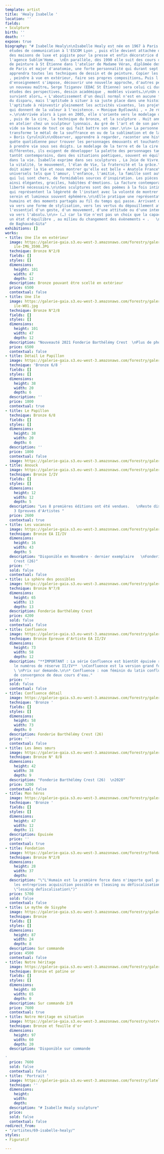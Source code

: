 ```yaml
---
template: artist
title: 'Healy Isabelle '
location: ''
fields:
- Sculpture
birth: ''
death: ''
expose: true
biography: "# Isabelle Healy\n\nIsabelle Healy est née en 1967 à Paris. Après des
  études de communication à l'ESCOM Lyon , puis elle devient attachée de presse dans
  des maisons de luxe et pigiste pour la presse et enfin décoratrice d'intérieur pour
  l'agence Sublim'Home.  \nEn parallèle, dès 1990 elle suit des cours de dessin et
  de peinture à St Étienne dans l'atelier de Madame Véran, diplômée des Beaux-arts
  de Paris et major d'anatomie, une forte personnalité qui durant sept années lui
  apprendra toutes les techniques de dessin et de peinture. Copier les maîtres classiques
  , peindre à vue en extérieur, faire ses propres compositions… Puis l'envie de changer
  d'enseignement s'impose, découvrir une nouvelle approche, d'autres perceptions ,
  un nouveau maître… Serge Tziganov (EDAC St Étienne) sera celui ci durant 7 années,
  études des perspectives, dessin académique , modèles vivants…\n\nUn drame personnel
  survient alors… « L'aboutissement d'un deuil normal n'est en aucune façon l'oubli
  du disparu, mais l'aptitude à situer à sa juste place dans une histoire achevée,
  l'aptitude à réinvestir pleinement les activités vivantes, les projets et les désirs
  qui donnent de la valeur à l'existence. » Monique Bydlowski , « Je rêve un enfant
  ».\n\nArrivée alors à Lyon en 2005, elle s'oriente vers le modelage de la terre
  , puis de la cire, la technique du bronze, et la sculpture . Huit années de cours
  en atelier chez un sculpteur lyonnais. Au gré de l'art et de son parcours, Isabelle
  vide sa besace de tout ce qui fait battre son cœur.\n\n« La personne résiliente
  transforme le métal de la souffrance en ou de la sublimation et de la réflexion
  » Boris Cyrulnik\n\nObserver, apprendre à regarder, raconter une histoire est une
  quête quotidienne pour trouver les personnages émouvants et touchants qui nous ressemblent,
  à prendre vie sous ses doigts. Le modelage de la terre et de la cire des techniques
  différentes, ils exigent de développer la palette des personnages tantôt académiques,
  tantôt contemporains, dans des situations poétiques, souvent en équilibre comme
  dans la vie. Isabelle exprime dans ses sculptures , La Joie de Vivre, l'énergie,
  la vitalité, le mouvement, l'élan de Vie, la fraternité et la grâce.\n\n\" L'artiste
  doit aimer la Vie et nous montrer qu'elle est belle « Anatole France\n\nLes liens
  universels tels que l'amour, l'enfance, l'amitié, la famille sont autant de thèmes
  qui lui sont chers, de formidables sources d'inspiration. Les pièces deviennent
  ainsi élégantes, graciles, habitées d'émotions. La facture contemporaine donne cette
  liberté nécessaire.\n\nSes sculptures sont des poèmes à la fois intimes et universels
  qui représentent la légèreté de l'instant avec la volonté de montrer un bonheur
  serein et lumineux souvent éphémère.\n\nElle pratique une représentation des sentiments
  humains et des moments partagés au fil du temps qui passe. Arrivant du dessin, elle
  va vers une forme de stylisation, vers les vertus du dépouillement afin de garder
  l'essentiel d'un geste, d'un mouvement, d'une attitude ou d'une intention, elle
  va vers l'absolu.\n\n» (…) car la Vie n'est pas un choix que la capacité de maintenir
  un état d'équilibre , au milieu du changement des évènements « .   \ntiré du livre
  de Baghavad-Gita"
exhibitions: []
works:
- title: Une île en extérieur
  image: https://galerie-gaia.s3.eu-west-3.amazonaws.com/forestry/galerie-gaia-isabelle-healy-une
    ile-IMG_3590.JPG
  technique: Bronze N°2/8
  fields: []
  styles: []
  dimensions:
    height: 101
    width: 47
    depth: 12
  description: Bronze pouvant être scellé en extérieur
  price: 6500
  contextual: false
- title: Une île
  image: https://galerie-gaia.s3.eu-west-3.amazonaws.com/forestry/galerie-gaia-isabelle-healy-une
    ile-W01.jpg
  technique: Bronze N°2/8
  fields: []
  styles: []
  dimensions:
    height: 101
    width: 47
    depth: 12
  description: "Nouveauté 2021 Fonderie Barthélémy Crest  \nPlus de photos sur demande"
  price: 6500
  contextual: false
- title: Détail Le Papillon
  image: https://galerie-gaia.s3.eu-west-3.amazonaws.com/forestry/galerie-gaia-LE_PAPILLON_©isabelle-healy-3.jpg
  technique: 'Bronze 6/8 '
  fields: []
  styles: []
  dimensions:
    height: 38
    width: 20
    depth: 6
  description: ''
  price: 1800
  contextual: true
- title: Le Papillon
  technique: Bronze 6/8
  fields: []
  styles: []
  dimensions:
    height: 38
    width: 20
    depth: 6
  description: ''
  price: 1800
  contextual: false
  image: https://galerie-gaia.s3.eu-west-3.amazonaws.com/forestry/galerie-gaia-isabelle-healy-papillon-face.JPG
- title: Anouck
  image: https://galerie-gaia.s3.eu-west-3.amazonaws.com/forestry/galerie-gaia-ANOUK_©isabelleheally.jpg
  technique: Bronze I/IV
  fields: []
  styles: []
  dimensions:
    height: 12
    width: 12
    depth: 5
  description: "Les 8 premières éditions ont été vendues.   \nReste disponible seulement
    3 Epreuves d'Artistes "
  price: 2600
  contextual: true
- title: Les vacances
  image: https://galerie-gaia.s3.eu-west-3.amazonaws.com/forestry/galerie-gaia-isabelle-healy-les-vacances.jpg
  technique: Bronze EA II/IV
  dimensions:
    height: 16
    width: 43
    depth: 5
  description: "Disponible en Novembre - dernier exemplaire   \nFonderie Barthélémy
    Crest (26)"
  price: ''
  sold: false
  contextual: false
- title: La sphère des possibles
  image: https://galerie-gaia.s3.eu-west-3.amazonaws.com/forestry/galerie-gaia-isabelle-healy-sphere-des-possibles.jpg
  technique: Bronze N°7/8
  dimensions:
    height: 65
    width: 13
    depth: 13
  description: Fonderie Barthélémy Crest
  price: 4200
  sold: false
  contextual: false
- title: Confluence
  image: https://galerie-gaia.s3.eu-west-3.amazonaws.com/forestry/galeriegaia_healy_confluence_73x58.jpg
  technique: Bronze Epreuve d'Artiste EA II/IV
  dimensions:
    height: 73
    width: 58
    depth: 12
  description: "**IMPORTANT : La série Confluence est bientôt épuisée reste disponible
    le numéros de réserve II/IV**  \nConfluence est la version grand format de L'envolée.
    \ \nPrix sur demande.\n\n* Confluence : nom féminin du latin confluencia. Point
    de convergence de deux cours d'eau."
  price: ''
  sold: false
  contextual: false
- title: Confluence détail
  image: https://galerie-gaia.s3.eu-west-3.amazonaws.com/forestry/galerie-gaia-isabelle-healy-confluence.png
  technique: 'Bronze '
  fields: []
  styles: []
  dimensions:
    height: 58
    width: 73
    depth: 0
  description: Fonderie Barthélémy Crest (26)
  price: ''
  contextual: false
- title: Les âmes sœurs
  image: https://galerie-gaia.s3.eu-west-3.amazonaws.com/forestry/galerie-gaia-isabelle-healy-les-ames-soeurs-laterales-h.jpg
  technique: Bronze N° 8/8
  dimensions:
    height: 42
    width: 38
    depth: 9
  description: "Fonderie Barthélémy Crest (26)  \n2020"
  price: 3200
  contextual: false
- title: Mon héros
  image: https://galerie-gaia.s3.eu-west-3.amazonaws.com/forestry/galerie-gaia-isabelle-healy-mon-heros.png
  technique: 'Bronze '
  fields: []
  styles: []
  dimensions:
    height: 47
    width: 12
    depth: 11
  description: Epuisée
  price: ''
  contextual: true
- title: Fondation
  image: https://galerie-gaia.s3.eu-west-3.amazonaws.com/forestry/fondation.jpg
  technique: Bronze N°2/8
  dimensions:
    height: 28
    width: 37
    depth: 
  description: "\"L'Humain est la première force dans n'importe quel projet\"  \nPour
    les entreprises acquisition possible en [leasing ou défiscalisation](https://galeriegaia.fr/about/art-et-fiscalite/
    \"lesaing defiscalisation\")"
  price: 5700
  sold: false
  contextual: false
- title: Le mythe de Sisyphe
  image: https://galerie-gaia.s3.eu-west-3.amazonaws.com/forestry/galerie-gaia-isabelle-healy-myhte-sisyphe.png
  technique: Bronze
  fields: []
  styles: []
  dimensions:
    height: 87
    width: 24
    depth: 8
  description: Sur commande
  price: 4500
  contextual: false
- title: Notre héritage
  image: https://galerie-gaia.s3.eu-west-3.amazonaws.com/forestry/galerie-gaia-isabelle-healy-notre-heritage-seul.png
  technique: Bronze et patine or
  fields: []
  styles: []
  dimensions:
    height: 80
    width: 65
    depth: 0
  description: Sur commande 2/8
  price: 7600
  contextual: true
- title: Notre Héritage en situation
  image: https://galerie-gaia.s3.eu-west-3.amazonaws.com/forestry/notre-heritage.jpg
  technique: Bronze et feuille d'or
  dimensions:
    height: 97
    width: 60
    depth: 20
  description: 'Disponible sur commande

'
  price: 7600
  sold: false
  contextual: false
- title: 'Portrait '
  image: https://galerie-gaia.s3.eu-west-3.amazonaws.com/forestry/latelier-a-la-croix-rousse-a-lyon.jpg
  technique: ''
  dimensions:
    height: 
    width: 
    depth: 
  description: "# Isabelle Healy sculpture"
  price: 
  sold: false
  contextual: false
redirect_from:
- "/artistes/69-isabelle-healy/"
styles:
- Figuratif

---
```

